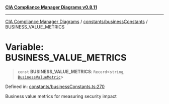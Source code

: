 [**CIA Compliance Manager Diagrams v0.8.11**](../../../README.md)

***

[CIA Compliance Manager Diagrams](../../../modules.md) / [constants/businessConstants](../README.md) / BUSINESS\_VALUE\_METRICS

# Variable: BUSINESS\_VALUE\_METRICS

> `const` **BUSINESS\_VALUE\_METRICS**: `Record`\<`string`, [`BusinessValueMetric`](../../../types/businessImpact/interfaces/BusinessValueMetric.md)\>

Defined in: [constants/businessConstants.ts:270](https://github.com/Hack23/cia-compliance-manager/blob/d6eede30e4f01622fe18187e98b207e9a06a781f/src/constants/businessConstants.ts#L270)

Business value metrics for measuring security impact
